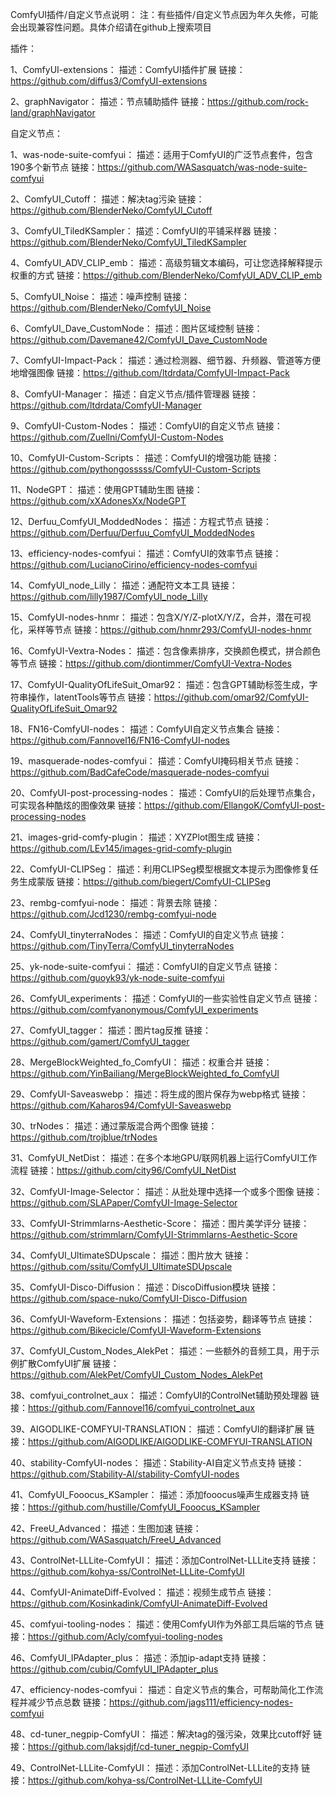ComfyUI插件/自定义节点说明：
注：有些插件/自定义节点因为年久失修，可能会出现兼容性问题。具体介绍请在github上搜索项目

插件：

1、ComfyUI-extensions：
描述：ComfyUI插件扩展
链接：https://github.com/diffus3/ComfyUI-extensions

2、graphNavigator：
描述：节点辅助插件
链接：https://github.com/rock-land/graphNavigator

自定义节点：

1、was-node-suite-comfyui：
描述：适用于ComfyUI的广泛节点套件，包含190多个新节点
链接：https://github.com/WASasquatch/was-node-suite-comfyui

2、ComfyUI_Cutoff：
描述：解决tag污染
链接：https://github.com/BlenderNeko/ComfyUI_Cutoff

3、ComfyUI_TiledKSampler：
描述：ComfyUI的平铺采样器
链接：https://github.com/BlenderNeko/ComfyUI_TiledKSampler

4、ComfyUI_ADV_CLIP_emb：
描述：高级剪辑文本编码，可让您选择解释提示权重的方式
链接：https://github.com/BlenderNeko/ComfyUI_ADV_CLIP_emb

5、ComfyUI_Noise：
描述：噪声控制
链接：https://github.com/BlenderNeko/ComfyUI_Noise

6、ComfyUI_Dave_CustomNode：
描述：图片区域控制
链接：https://github.com/Davemane42/ComfyUI_Dave_CustomNode

7、ComfyUI-Impact-Pack：
描述：通过检测器、细节器、升频器、管道等方便地增强图像
链接：https://github.com/ltdrdata/ComfyUI-Impact-Pack

8、ComfyUI-Manager：
描述：自定义节点/插件管理器
链接：https://github.com/ltdrdata/ComfyUI-Manager

9、ComfyUI-Custom-Nodes：
描述：ComfyUI的自定义节点
链接：https://github.com/Zuellni/ComfyUI-Custom-Nodes

10、ComfyUI-Custom-Scripts：
描述：ComfyUI的增强功能
链接：https://github.com/pythongosssss/ComfyUI-Custom-Scripts

11、NodeGPT：
描述：使用GPT辅助生图
链接：https://github.com/xXAdonesXx/NodeGPT

12、Derfuu_ComfyUI_ModdedNodes：
描述：方程式节点
链接：https://github.com/Derfuu/Derfuu_ComfyUI_ModdedNodes

13、efficiency-nodes-comfyui：
描述：ComfyUI的效率节点
链接：https://github.com/LucianoCirino/efficiency-nodes-comfyui

14、ComfyUI_node_Lilly：
描述：通配符文本工具
链接：https://github.com/lilly1987/ComfyUI_node_Lilly

15、ComfyUI-nodes-hnmr：
描述：包含X/Y/Z-plotX/Y/Z，合并，潜在可视化，采样等节点
链接：https://github.com/hnmr293/ComfyUI-nodes-hnmr

16、ComfyUI-Vextra-Nodes：
描述：包含像素排序，交换颜色模式，拼合颜色等节点
链接：https://github.com/diontimmer/ComfyUI-Vextra-Nodes

17、ComfyUI-QualityOfLifeSuit_Omar92：
描述：包含GPT辅助标签生成，字符串操作，latentTools等节点
链接：https://github.com/omar92/ComfyUI-QualityOfLifeSuit_Omar92

18、FN16-ComfyUI-nodes：
描述：ComfyUI自定义节点集合
链接：https://github.com/Fannovel16/FN16-ComfyUI-nodes

19、masquerade-nodes-comfyui：
描述：ComfyUI掩码相关节点
链接：https://github.com/BadCafeCode/masquerade-nodes-comfyui

20、ComfyUI-post-processing-nodes：
描述：ComfyUI的后处理节点集合，可实现各种酷炫的图像效果
链接：https://github.com/EllangoK/ComfyUI-post-processing-nodes

21、images-grid-comfy-plugin：
描述：XYZPlot图生成
链接：https://github.com/LEv145/images-grid-comfy-plugin

22、ComfyUI-CLIPSeg：
描述：利用CLIPSeg模型根据文本提示为图像修复任务生成蒙版
链接：https://github.com/biegert/ComfyUI-CLIPSeg

23、rembg-comfyui-node：
描述：背景去除
链接：https://github.com/Jcd1230/rembg-comfyui-node

24、ComfyUI_tinyterraNodes：
描述：ComfyUI的自定义节点
链接：https://github.com/TinyTerra/ComfyUI_tinyterraNodes

25、yk-node-suite-comfyui：
描述：ComfyUI的自定义节点
链接：https://github.com/guoyk93/yk-node-suite-comfyui

26、ComfyUI_experiments：
描述：ComfyUI的一些实验性自定义节点
链接：https://github.com/comfyanonymous/ComfyUI_experiments

27、ComfyUI_tagger：
描述：图片tag反推
链接：https://github.com/gamert/ComfyUI_tagger

28、MergeBlockWeighted_fo_ComfyUI：
描述：权重合并
链接：https://github.com/YinBailiang/MergeBlockWeighted_fo_ComfyUI

29、ComfyUI-Saveaswebp：
描述：将生成的图片保存为webp格式
链接：https://github.com/Kaharos94/ComfyUI-Saveaswebp

30、trNodes：
描述：通过蒙版混合两个图像
链接：https://github.com/trojblue/trNodes

31、ComfyUI_NetDist：
描述：在多个本地GPU/联网机器上运行ComfyUI工作流程
链接：https://github.com/city96/ComfyUI_NetDist

32、ComfyUI-Image-Selector：
描述：从批处理中选择一个或多个图像
链接：https://github.com/SLAPaper/ComfyUI-Image-Selector

33、ComfyUI-Strimmlarns-Aesthetic-Score：
描述：图片美学评分
链接：https://github.com/strimmlarn/ComfyUI-Strimmlarns-Aesthetic-Score

34、ComfyUI_UltimateSDUpscale：
描述：图片放大
链接：https://github.com/ssitu/ComfyUI_UltimateSDUpscale

35、ComfyUI-Disco-Diffusion：
描述：DiscoDiffusion模块
链接：https://github.com/space-nuko/ComfyUI-Disco-Diffusion

36、ComfyUI-Waveform-Extensions：
描述：包括姿势，翻译等节点
链接：https://github.com/Bikecicle/ComfyUI-Waveform-Extensions

37、ComfyUI_Custom_Nodes_AlekPet：
描述：一些额外的音频工具，用于示例扩散ComfyUI扩展
链接：https://github.com/AlekPet/ComfyUI_Custom_Nodes_AlekPet

38、comfyui_controlnet_aux：
描述：ComfyUI的ControlNet辅助预处理器
链接：https://github.com/Fannovel16/comfyui_controlnet_aux

39、AIGODLIKE-COMFYUI-TRANSLATION：
描述：ComfyUI的翻译扩展
链接：https://github.com/AIGODLIKE/AIGODLIKE-COMFYUI-TRANSLATION

40、stability-ComfyUI-nodes：
描述：Stability-AI自定义节点支持
链接：https://github.com/Stability-AI/stability-ComfyUI-nodes

41、ComfyUI_Fooocus_KSampler：
描述：添加fooocus噪声生成器支持
链接：https://github.com/hustille/ComfyUI_Fooocus_KSampler

42、FreeU_Advanced：
描述：生图加速
链接：https://github.com/WASasquatch/FreeU_Advanced

43、ControlNet-LLLite-ComfyUI：
描述：添加ControlNet-LLLite支持
链接：https://github.com/kohya-ss/ControlNet-LLLite-ComfyUI

44、ComfyUI-AnimateDiff-Evolved：
描述：视频生成节点
链接：https://github.com/Kosinkadink/ComfyUI-AnimateDiff-Evolved

45、comfyui-tooling-nodes：
描述：使用ComfyUI作为外部工具后端的节点
链接：https://github.com/Acly/comfyui-tooling-nodes

46、ComfyUI_IPAdapter_plus：
描述：添加ip-adapt支持
链接：https://github.com/cubiq/ComfyUI_IPAdapter_plus

47、efficiency-nodes-comfyui：
描述：自定义节点的集合，可帮助简化工作流程并减少节点总数
链接：https://github.com/jags111/efficiency-nodes-comfyui

48、cd-tuner_negpip-ComfyUI：
描述：解决tag的强污染，效果比cutoff好
链接：https://github.com/laksjdjf/cd-tuner_negpip-ComfyUI

49、ControlNet-LLLite-ComfyUI：
描述：添加ControlNet-LLLite的支持
链接：https://github.com/kohya-ss/ControlNet-LLLite-ComfyUI
